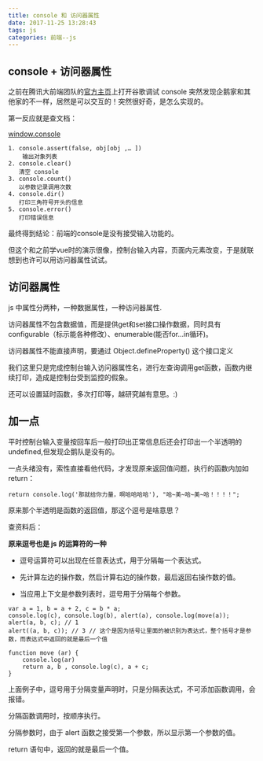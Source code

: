 ```yaml
---
title: console 和 访问器属性
date: 2017-11-25 13:28:43
tags: js
categories: 前端--js
---
```


## console + 访问器属性

之前在腾讯大前端团队的[官方主页](http://www.alloyteam.com/)上打开谷歌调试 console 突然发现企鹅家和其他家的不一样，居然是可以交互的！突然很好奇，是怎么实现的。
<!-- more -->
第一反应就是查文档：

[window.console](https://developer.mozilla.org/zh-CN/docs/Web/API/Window/console)
 
```javastript
1. console.assert(false, obj[obj ,… ])
    输出对象列表
2. console.clear()
   清空 console
3. console.count()
   以参数记录调用次数
4. console.dir()
   打印三角符号开头的信息
5. console.error()
   打印错误信息
```


最终得到结论：前端的console是没有接受输入功能的。

但这个和之前学vue时的演示很像，控制台输入内容，页面内元素改变，于是就联想到也许可以用访问器属性试试。

## 访问器属性

js 中属性分两种，一种数据属性，一种访问器属性.

访问器属性不包含数据值，而是提供get和set接口操作数据，同时具有configurable（标示能各种修改）、enumerable(能否for...in循环)。

访问器属性不能直接声明，要通过 Object.defineProperty() 这个接口定义

我们这里只是完成控制台输入访问器属性名，进行左查询调用get函数，函数内继续打印，造成是控制台受到监控的假象。

还可以设置延时函数，多次打印等，越研究越有意思。:)

## 加一点

平时控制台输入变量按回车后一般打印出正常信息后还会打印出一个半透明的undefined,但发现企鹅队是没有的。

一点头绪没有，索性直接看他代码，才发现原来返回值问题，执行的函数内加如return：

```
return console.log('那就给你力量，啊哈哈哈哈'), "哈~美~哈~美~哈！！！！"; 
```
原来那个半透明是函数的返回值，那这个逗号是啥意思？

查资料后：

**原来逗号也是 js 的运算符的一种**

* 逗号运算符可以出现在任意表达式，用于分隔每一个表达式。

* 先计算左边的操作数，然后计算右边的操作数，最后返回右操作数的值。

* 当应用上下文是参数列表时，逗号用于分隔每个参数。

```
var a = 1, b = a + 2, c = b * a;
console.log(c), console.log(b), alert(a), console.log(move(a));
alert(a, b, c); // 1
alert((a, b, c)); // 3 // 这个是因为括号让里面的被识别为表达式，整个括号才是参数，而表达式中返回的就是最后一个值

function move (ar) {
    console.log(ar)
    return a, b , console.log(c), a + c;
}
```

上面例子中，逗号用于分隔变量声明时，只是分隔表达式，不可添加函数调用，会报错。

分隔函数调用时，按顺序执行。

分隔参数时，由于 alert 函数之接受第一个参数，所以显示第一个参数的值。

return 语句中，返回的就是最后一个值。
